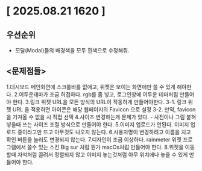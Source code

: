 # [ 2025.08.21 1620 ]

## 우선순위 
- 모달(Modal)들의 배경색을 모두 흰색으로 수정해줘.

## <문제점들>
1.대시보드 메인화면에 스크롤바를 없애고, 위젯은 보이는 화면에만 쓸 수 있게 해야한다.
2.어두운테마가 조금 허접하다. rgb를 좀 넣고, 로그인창에 어두운 테마처럼 만들어야 한다.
3.링크 위젯 URL을 모든 방식의 URL이 작동하게 만들어야한다.
3-1. 링크 위젯 URL 을 적용하면 아이콘은 해당 웹페이지의 Favicon 으로 설정
3-2. 만약, favicon을 가져올 수 없을 시 직접 선택
4.사이즈 변경하는게 문제가 있다.
    - 사진이나 그림 붙혀넣을때 쓰는 사이즈 조절 방식으로 만들어야 한다.
5.이미지 업로드가 안된다. 이미지 업로드 중이라고만 뜨고 아무것도 나오지 않는다.
6.사용자명이 변경하려고 이름을 치고 확인 버튼을 눌러도 변경되지 않는다.
7.디자인이 조금 이상하다. rainmeter 위젯 프로그램에서 쓸수 있는 스킨 Big sur 처럼 뭔가 macOs처럼 만들어야 한다.
8.위젯을 이동할때 자석처럼 끌려서 정렬되지 않고 이미지 놓는것처럼 아무 위치에나 놓을 수 있게 만들어야 한다.


